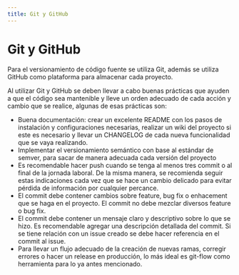 ```yaml
---
title: Git y GitHub
---
```

# Git y GitHub

Para el versionamiento de código fuente se utiliza Git, además se utiliza GitHub como plataforma para almacenar cada proyecto.

Al utilizar Git y GitHub se deben llevar a cabo buenas prácticas que ayuden a que el código sea mantenible y lleve un orden adecuado de cada acción y cambio que se realice, algunas de esas prácticas son:
*	Buena documentación: crear un excelente README con los pasos de instalación y configuraciones necesarias, realizar un wiki del proyecto si este es necesario y llevar un CHANGELOG de cada nueva funcionalidad que se vaya realizando.
*	Implementar el versionamiento semántico con base al estándar de semver, para sacar de manera adecuada cada versión del proyecto
*	Es recomendable hacer push cuando se tenga al menos tres commit o al final de la jornada laboral. De la misma manera, se recomienda seguir estas indicaciones cada vez que se hace un cambio delicado para evitar pérdida de información por cualquier percance.
*	El commit debe contener cambios sobre feature, bug fix o enhacement que se haga en el proyecto. El commit no debe mezclar diversos feature o bug fix.
*	El commit debe contener un mensaje claro y descriptivo sobre lo que se hizo. Es recomendable agregar una descripción detallada del commit. Si se tiene relación con un issue creado se debe hacer referencia en el commit al issue.
*	Para llevar un flujo adecuado de la creación de nuevas ramas, corregir errores o hacer un release en producción, lo más ideal es git-flow como herramienta para lo ya antes mencionado.


